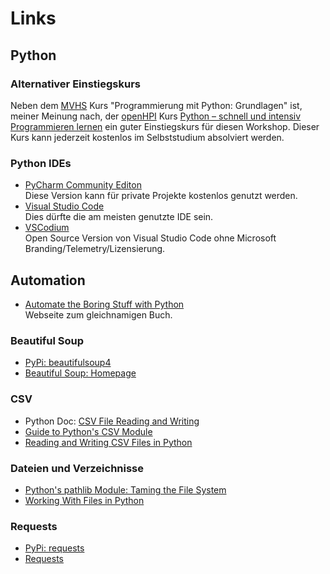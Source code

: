 # Links

## Python
### Alternativer Einstiegskurs
Neben dem [MVHS](https://www.mvhs.de/) Kurs
"Programmierung mit Python: Grundlagen" ist,
meiner Meinung nach, der 
[openHPI](https://open.hpi.de/) Kurs [Python – schnell und intensiv Programmieren lernen](https://open.hpi.de/courses/python2024)
ein guter Einstiegskurs für diesen Workshop.
Dieser Kurs kann jederzeit kostenlos im
Selbststudium absolviert werden.

### Python IDEs
* [PyCharm Community Editon](https://www.jetbrains.com/pycharm/download)  
  Diese Version kann für private Projekte 
  kostenlos genutzt werden.
* [Visual Studio Code](https://code.visualstudio.com/download)  
  Dies dürfte die am meisten genutzte IDE sein.
* [VSCodium](https://github.com/VSCodium/vscodium/releases)  
  Open Source Version von Visual Studio Code ohne 
  Microsoft Branding/Telemetry/Lizensierung.

## Automation
* [Automate the Boring Stuff with Python](https://automatetheboringstuff.com)  
  Webseite zum gleichnamigen Buch.

### Beautiful Soup
* [PyPi: beautifulsoup4](https://pypi.org/project/beautifulsoup4/)
* [Beautiful Soup: Homepage](https://www.crummy.com/software/BeautifulSoup/)

### CSV
* Python Doc: [CSV File Reading and Writing](https://docs.python.org/3.12/library/csv.html)
* [Guide to Python's CSV Module](https://dev.to/devasservice/guide-to-pythons-csv-module-32ie)
* [Reading and Writing CSV Files in Python](https://realpython.com/python-csv/)

### Dateien und Verzeichnisse
* [Python's pathlib Module: Taming the File System](https://realpython.com/python-pathlib/)
* [Working With Files in Python](https://realpython.com/working-with-files-in-python/)

### Requests
* [PyPi: requests](https://pypi.org/project/requests/)
* [Requests](https://requests.readthedocs.io/en/latest/)
